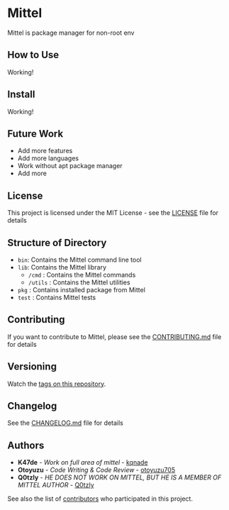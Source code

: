 # Mittel

Mittel is package manager for non-root env

## How to Use

Working!

## Install

Working!

## Future Work

* Add more features
* Add more languages
* Work without apt package manager
* Add more

## License

This project is licensed under the MIT License - see the [LICENSE](LICENSE) file for details

## Structure of Directory

* `bin`: Contains the Mittel command line tool
* `lib`: Contains the Mittel library
  * `/cmd` : Contains the Mittel commands
  * `/utils` : Contains the Mittel utilities
* `pkg` : Contains installed package from Mittel
* `test` : Contains Mittel tests

## Contributing

If you want to contribute to Mittel, please see the [CONTRIBUTING.md](CONTRIBUTING.md) file for details

## Versioning

Watch the [tags on this repository](https://github.com/kqnade/Mittel/tags).

## Changelog

See the [CHANGELOG.md](CHANGELOG.md) file for details

## Authors

* **K47de** - *Work on full area of mittel* - [kqnade](https://github.com/kqnade)
* **Otoyuzu** - *Code Writing & Code Review* - [otoyuzu705](https://github.com/otoyuzu705)
* **Q0tzly** - *HE DOES NOT WORK ON MITTEL, BUT HE IS A MEMBER OF MITTEL AUTHOR* - [Q0tzly](https://github.com/Q0tzly)

See also the list of [contributors](https://github.com/kqnade/mittel/contributors) who participated in this project.
